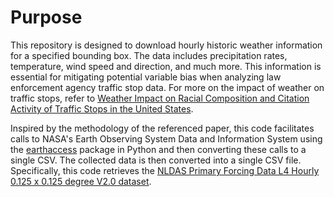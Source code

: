 # Purpose
This repository is designed to download hourly historic weather information for a specified bounding box. The data includes precipitation rates, temperature, wind speed and direction, and much more. This information is essential for mitigating potential variable bias when analyzing law enforcement agency traffic stop data. For more on the impact of weather on traffic stops, refer to [Weather Impact on Racial Composition and Citation Activity of Traffic Stops in the United States](https://papers.ssrn.com/sol3/papers.cfm?abstract_id=4331231). 

Inspired by the methodology of the referenced paper, this code facilitates calls to NASA's Earth Observing System Data and Information System using the [earthaccess](https://www.earthdata.nasa.gov/learn/blog/earthaccess) package in Python and then converting these calls to a single CSV. The collected data is then converted into a single CSV file. Specifically, this code retrieves the [NLDAS Primary Forcing Data L4 Hourly 0.125 x 0.125 degree V2.0 dataset](https://disc.gsfc.nasa.gov/datasets/NLDAS_FORA0125_H_2.0/summary).

